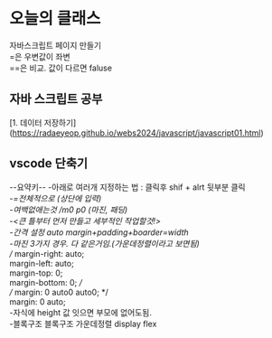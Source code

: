 # 오늘의 클래스

자바스크립트 페이지 만들기   
=은 우변값이 좌변   
==은 비교. 값이 다르면 faluse   

## 자바 스크립트 공부
[1. 데이터 저장하기]   
(https://radaeyeop.github.io/webs2024/javascript/javascript01.html)   

## vscode 단축기
<!-- 레이아웃 -->
--요약키--
-아래로 여러개 지정하는 법 : 클릭후 shif + alrt 뒷부분 클릭   
-*=전체적으로 (상단에 입력)   
-여백없애는것 /m0 p0 (마진, 패딩)   
-<큰 틀부터 먼저 만들고 세부적인 작업할것!>   
-간격 설정 auto  margin+padding+boarder=width   
-마진 3가지 경우. 다 같은거임.(가운데정렬이라고 보면됨)   
 /* margin-right: auto;   
            margin-left: auto;   
            margin-top: 0;   
            margin-bottom: 0; */   
            /* margin: 0 auto0 auto0; */   
            margin: 0 auto;   
-자식에 height 값 잇으면 부모에 없어도됨.   
-블록구조 블록구조 가운데정렬 display flex   



